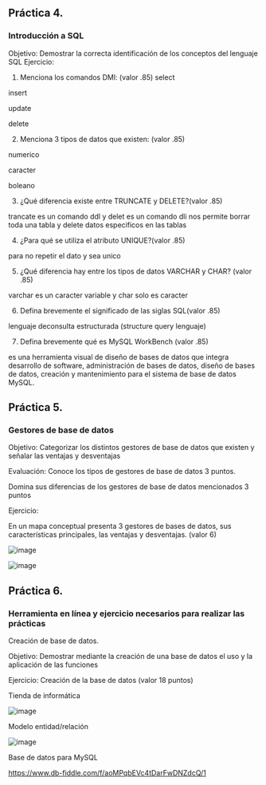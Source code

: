 ## Práctica 4.
### Introducción a SQL
Objetivo: Demostrar la correcta identificación de los conceptos del lenguaje SQL
Ejercicio:

1. Menciona los comandos DMl: (valor .85)
select 

insert

update

delete




2. Menciona 3 tipos de datos que existen: (valor .85)

numerico

caracter 

boleano

3. ¿Qué diferencia existe entre TRUNCATE y DELETE?(valor .85)

trancate es  un comando ddl y delet es un comando dli
nos permite borrar toda una tabla  y delete datos especificos en las tablas

4. ¿Para qué se utiliza el atributo UNIQUE?(valor .85)

para no repetir el dato y sea unico

5. ¿Qué diferencia hay entre los tipos de datos VARCHAR y CHAR? (valor .85)

varchar es un caracter variable y char solo es caracter

6. Defina brevemente el significado de las siglas SQL(valor .85)

lenguaje deconsulta estructurada  (structure query lenguaje)

7. Defina brevemente qué es MySQL WorkBench (valor .85)

es una herramienta visual de diseño de bases de datos que integra desarrollo de software, administración de bases de datos, diseño de bases de datos, creación y mantenimiento para el sistema de base de datos MySQL.

## Práctica 5.
### Gestores de base de datos

Objetivo: Categorizar los distintos gestores de base de datos que existen y señalar las
ventajas y desventajas


Evaluación: Conoce los tipos de gestores de base de datos 3 puntos.



Domina sus diferencias de los gestores de base de datos mencionados 3 puntos



Ejercicio:

En un mapa conceptual presenta 3 gestores de bases de datos, sus características
principales, las ventajas y desventajas. (valor 6)

![image](https://user-images.githubusercontent.com/91554777/170415427-e2b7321b-a97f-43b0-ac24-6e506c307e6b.png)


![image](https://user-images.githubusercontent.com/87988894/170516283-24df7daf-6cbf-4c3e-b536-305d38d54f34.png)



## Práctica 6.
### Herramienta en línea y ejercicio necesarios para realizar las prácticas

Creación de base de datos.

Objetivo: Demostrar mediante la creación de una base de datos el uso y la aplicación de
las funciones

Ejercicio: Creación de la base de datos (valor 18 puntos)

Tienda de informática

![image](https://user-images.githubusercontent.com/91554777/170415101-717bca19-3644-46a9-8a57-8d5940c5d283.png)




Modelo entidad/relación

![image](https://user-images.githubusercontent.com/87988894/170519186-996d48af-ba13-4483-8b13-dec6321b3086.png)



Base de datos para MySQL

https://www.db-fiddle.com/f/aoMPqbEVc4tDarFwDNZdcQ/1

